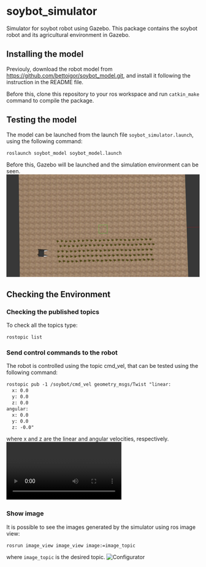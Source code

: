 # soybot_simulator
Simulator for soybot robot using Gazebo.
This package contains the soybot robot and its agricultural environment in Gazebo.

## Installing the model
Previouly, download the robot model from <https://github.com/bettoigor/soybot_model.git>, and install it following the instruction in the README file.

Before this, clone this repository to your ros workspace and run ```catkin_make``` command to compile the package.


## Testing the model
The model can be launched from the launch file ```soybot_simulator.launch```, using the following command:
```
roslaunch soybot_model soybot_model.launch
```
Before this, Gazebo will be launched and the simulation environment can be seen.
![Configurator](/doc/soybot_model_1.jpg)

## Checking the Environment
### Checking the published topics
To check all the topics type:

```
rostopic list
```

### Send control commands to the robot
The robot is controlled using the topic cmd_vel, that can be tested using the following command:
```
rostopic pub -1 /soybot/cmd_vel geometry_msgs/Twist "linear:
  x: 0.0
  y: 0.0
  z: 0.0
angular:
  x: 0.0
  y: 0.0
  z: -0.0"
```
where x and z are the linear and angular velocities, respectively.
![Configurator](/doc/soybot_model_v1.mp4)

### Show image
It is possible to see the images generated by the simulator using ros image view:
```
rosrun image_view image_view image:=image_topic
```
where ```image_topic``` is the desired topic.
![Configurator](/doc/soybot_model_4.jpg)

